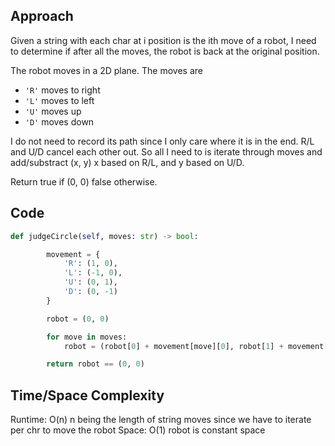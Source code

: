 ## Approach
Given a string with each char at i position is the ith move of a robot, I need to determine if after all the moves, the robot is back at the original position.

The robot moves in a 2D plane.
The moves are
- `'R'` moves to right
- `'L'` moves to left
- `'U'` moves up
- `'D'` moves down

I do not need to record its path since I only care where it is in the end. R/L and U/D cancel each other out. So all I need to is iterate through moves and add/substract (x, y) x based on R/L, and y based on U/D.

Return true if (0, 0) false otherwise.

## Code
``` python
def judgeCircle(self, moves: str) -> bool:

        movement = {
            'R': (1, 0),
            'L': (-1, 0),
            'U': (0, 1),
            'D': (0, -1)
        }

        robot = (0, 0)

        for move in moves:
            robot = (robot[0] + movement[move][0], robot[1] + movement[move][1])

        return robot == (0, 0)
```


## Time/Space Complexity
Runtime: O(n) n being the length of string moves since we have to iterate per chr to move the robot
Space: O(1) robot is constant space

